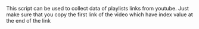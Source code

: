 This script can be used to collect data of playlists links from youtube.
Just make sure that you copy the first link of the video which have index value at the end of the link
